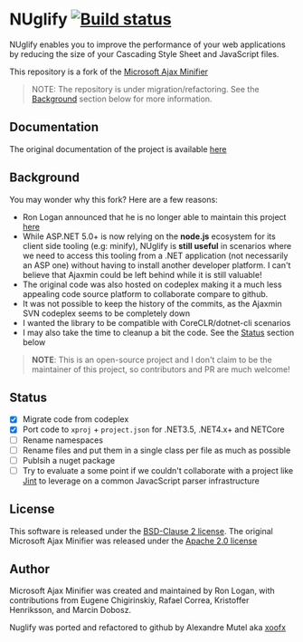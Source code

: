 # NUglify [![Build status](https://ci.appveyor.com/api/projects/status/vep1cdnie9cls48p?svg=true)](https://ci.appveyor.com/project/xoofx/ajaxmin)

NUglify enables you to improve the performance of your web applications by reducing the size of your Cascading Style Sheet and JavaScript files.

This repository is a fork of the [Microsoft Ajax Minifier](http://ajaxmin.codeplex.com/)

> NOTE: The repository is under migration/refactoring. See the [Background](#background) section below for more information.

## Documentation

The original documentation of the project is available [here](doc/readme.md)

## Background

You may wonder why this fork? Here are a few reasons:

- Ron Logan announced that he is no longer able to maintain this project [here](http://ajaxmin.codeplex.com/discussions/587925)
- While ASP.NET 5.0+ is now relying on the **node.js** ecosystem for its client side tooling (e.g: minify), NUglify is **still useful** in scenarios where we need to access this tooling from a .NET application (not necessarily an ASP one) without having to install another developer platform. I can't believe that Ajaxmin could be left behind while it is still valuable!
- The original code was also hosted on codeplex making it a much less appealing code source platform to collaborate compare to github.
- It was not possible to keep the history of the commits, as the Ajaxmin SVN codeplex seems to be completely down
- I wanted the library to be compatible with CoreCLR/dotnet-cli scenarios
- I may also take the time to cleanup a bit the code. See the [Status](#status) section below

> **NOTE**: This is an open-source project and I don't claim to be the maintainer of this project, so contributors and PR are much welcome!

## Status

- [x] Migrate code from codeplex
- [x] Port code to `xproj` + `project.json` for .NET3.5, .NET4.x+ and NETCore
- [ ] Rename namespaces
- [ ] Rename files and put them in a single class per file as much as possible
- [ ] Publsih a nuget package
- [ ] Try to evaluate a some point if we couldn't collaborate with a project like [Jint](https://github.com/sebastienros/jint) to leverage on a common JavacScript parser infrastructure

## License

This software is released under the [BSD-Clause 2 license](http://opensource.org/licenses/BSD-2-Clause).
The original Microsoft Ajax Minifier was released under the [Apache 2.0 license](http://www.apache.org/licenses/LICENSE-2.0)

## Author

Microsoft Ajax Minifier was created and maintained by Ron Logan, with contributions from Eugene Chigirinskiy, Rafael Correa, Kristoffer Henriksson, and Marcin Dobosz.

Nuglify was ported and refactored to github by Alexandre Mutel aka [xoofx](http://xoofx.com)
